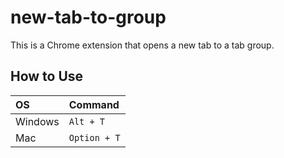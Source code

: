 # new-tab-to-group
This is a Chrome extension that opens a new tab to a tab group.

## How to Use

| OS      | Command      |
| :------ | :----------- |
| Windows | `Alt + T`    |
| Mac     | `Option + T` |
